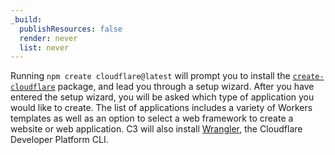 ```yaml
---
_build:
  publishResources: false
  render: never
  list: never
---
```


Running `npm create cloudflare@latest` will prompt you to install the [`create-cloudflare`](https://www.npmjs.com/package/create-cloudflare) package, and lead you through a setup wizard. After you have entered the setup wizard, you will be asked which type of application you would like to create. The list of applications includes a variety of Workers templates as well as an option to select a web framework to create a website or web application. C3 will also install [Wrangler](/workers/wrangler/), the Cloudflare Developer Platform CLI.